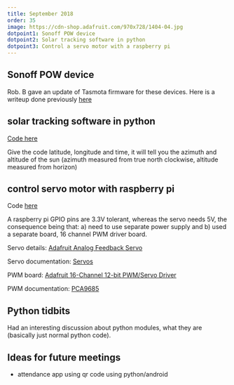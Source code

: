 ```yaml
---
title: September 2018
order: 35
image: https://cdn-shop.adafruit.com/970x728/1404-04.jpg
dotpoint1: Sonoff POW device
dotpoint2: Solar tracking software in python 
dotpoint3: Control a servo motor with a raspberry pi
---
```


## Sonoff POW device
Rob. B gave an update of Tasmota firmware for these devices. Here is a writeup done previously [here](https://raspberrypisig.github.io/blog/iot/2018/01/30/sonoff-tasmota/)

## solar tracking software in python
[Code here](https://raw.githubusercontent.com/raspberrypisig/solartracker/master/deathray/suncalc.py)

Give the code latitude, longitude and time, it will tell you the azimuth and altitude of the sun (azimuth measured from true north clockwise, altitude measured from horizon)

## control servo motor with raspberry pi
Code [here](https://gist.github.com/raspberrypisig/959662ec1482fa109f87772f76a7ccea)

A raspberry pi GPIO pins are 3.3V tolerant, whereas the servo  needs 5V, the consequence being that: a) need to use separate power supply and 
b) used a separate board, 16 channel PWM driver board.

Servo details: [Adafruit Analog Feedback Servo](https://www.adafruit.com/product/1404)

Servo documentation: [Servos](https://cdn-learn.adafruit.com/downloads/pdf/analog-feedback-servos.pdf)

PWM board: [Adafruit 16-Channel 12-bit PWM/Servo Driver](https://www.adafruit.com/product/815)

PWM documentation: [PCA9685](https://cdn-learn.adafruit.com/downloads/pdf/16-channel-pwm-servo-driver.pdf)

## Python tidbits
Had an interesting discussion about python modules, what they are (basically just normal python code).

## Ideas for future meetings
- attendance app using qr code using python/android
